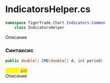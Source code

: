 
# IndicatorsHelper.cs
```csharp
namespace TigerTrade.Chart.Indicators.Common  
    class IndicatorsHelper
```

Описание

### Синтаксис
```csharp
public double[] CMO(double[] d, int period)
```

<mark style="color:yellow;">`period`</mark> <mark style="color:red;">*`int`*</mark>  
 *Описание*  
  

                    
                    